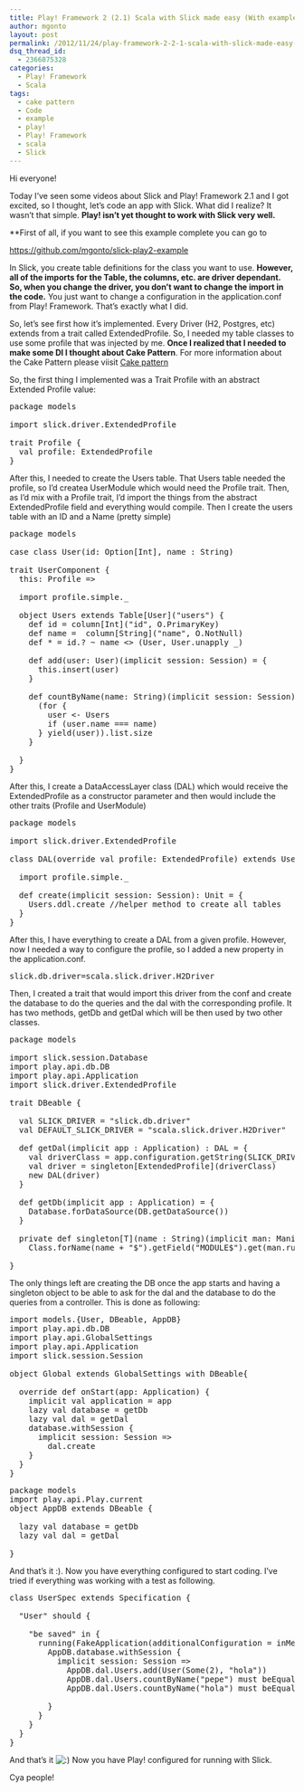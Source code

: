 ```yaml
---
title: Play! Framework 2 (2.1) Scala with Slick made easy (With example)
author: mgonto
layout: post
permalink: /2012/11/24/play-framework-2-2-1-scala-with-slick-made-easy-with-example/
dsq_thread_id:
  - 2366875328
categories:
  - Play! Framework
  - Scala
tags:
  - cake pattern
  - Code
  - example
  - play!
  - Play! Framework
  - scala
  - Slick
---
```

Hi everyone!

Today I&#8217;ve seen some videos about Slick and Play! Framework 2.1 and I got excited, so I thought, let&#8217;s code an app with Slick. What did I realize? It wasn&#8217;t that simple. **Play! isn&#8217;t yet thought to work with Slick very well.**

**First of all, if you want to see this example complete you can go to </p> 

<https://github.com/mgonto/slick-play2-example></strong>

In Slick, you create table definitions for the class you want to use. **However, all of the imports for the Table, the columns, etc. are driver dependant. So, when you change the driver, you don&#8217;t want to change the import in the code.** You just want to change a configuration in the application.conf from Play! Framework. That&#8217;s exactly what I did.

So, let&#8217;s see first how it&#8217;s implemented. Every Driver (H2, Postgres, etc) extends from a trait called ExtendedProfile. So, I needed my table classes to use some profile that was injected by me. **Once I realized that I needed to make some DI I thought about Cake Pattern**. For more information about the Cake Pattern please viisit [Cake pattern][1]

So, the first thing I implemented was a Trait Profile with an abstract Extended Profile value:

<pre>package models

import slick.driver.ExtendedProfile

trait Profile {
  val profile: ExtendedProfile
}</pre>

After this, I needed to create the Users table. That Users table needed the profile, so I&#8217;d createa UserModule which would need the Profile trait. Then, as I&#8217;d mix with a Profile trait, I&#8217;d import the things from the abstract ExtendedProfile field and everything would compile. Then I create the users table with an ID and a Name (pretty simple)

<pre>package models

case class User(id: Option[Int], name : String)

trait UserComponent {
  this: Profile =&gt;

  import profile.simple._

  object Users extends Table[User]("users") {
    def id = column[Int]("id", O.PrimaryKey)
    def name =  column[String]("name", O.NotNull)
    def * = id.? ~ name &lt;&gt; (User, User.unapply _)

    def add(user: User)(implicit session: Session) = {
      this.insert(user)
    }

    def countByName(name: String)(implicit session: Session) = {
      (for {
        user &lt;- Users
        if (user.name === name)
      } yield(user)).list.size
    }

  }
}</pre>

After this, I create a DataAccessLayer class (DAL) which would receive the ExtendedProfile as a constructor parameter and then would include the other traits (Profile and UserModule)

<pre>package models

import slick.driver.ExtendedProfile

class DAL(override val profile: ExtendedProfile) extends UserComponent with Profile {

  import profile.simple._

  def create(implicit session: Session): Unit = {
    Users.ddl.create //helper method to create all tables
  }
}</pre>

After this, I have everything to create a DAL from a given profile. However, now I needed a way to configure the profile, so I added a new property in the application.conf.

<pre>slick.db.driver=scala.slick.driver.H2Driver</pre>

Then, I created a trait that would import this driver from the conf and create the database to do the queries and the dal with the corresponding profile. It has two methods, getDb and getDal which will be then used by two other classes.

<pre>package models

import slick.session.Database
import play.api.db.DB
import play.api.Application
import slick.driver.ExtendedProfile

trait DBeable {

  val SLICK_DRIVER = "slick.db.driver"
  val DEFAULT_SLICK_DRIVER = "scala.slick.driver.H2Driver"

  def getDal(implicit app : Application) : DAL = {
    val driverClass = app.configuration.getString(SLICK_DRIVER).getOrElse(DEFAULT_SLICK_DRIVER)
    val driver = singleton[ExtendedProfile](driverClass)
    new DAL(driver)
  }

  def getDb(implicit app : Application) = {
    Database.forDataSource(DB.getDataSource())
  }

  private def singleton[T](name : String)(implicit man: Manifest[T]) : T =
    Class.forName(name + "$").getField("MODULE$").get(man.runtimeClass).asInstanceOf[T]

}</pre>

The only things left are creating the DB once the app starts and having a singleton object to be able to ask for the dal and the database to do the queries from a controller. This is done as following:

<pre>import models.{User, DBeable, AppDB}
import play.api.db.DB
import play.api.GlobalSettings
import play.api.Application
import slick.session.Session

object Global extends GlobalSettings with DBeable{

  override def onStart(app: Application) {
    implicit val application = app
    lazy val database = getDb
    lazy val dal = getDal
    database.withSession {
      implicit session: Session =&gt;
        dal.create
    }
  }
}</pre>

<pre>package models
import play.api.Play.current
object AppDB extends DBeable {

  lazy val database = getDb
  lazy val dal = getDal

}</pre>

And that&#8217;s it :). Now you have everything configured to start coding. I&#8217;ve tried if everything was working with a test as following.

<pre>class UserSpec extends Specification {

  "User" should {

    "be saved" in {
      running(FakeApplication(additionalConfiguration = inMemoryDatabase())) {
        AppDB.database.withSession {
          implicit session: Session =&gt;
            AppDB.dal.Users.add(User(Some(2), "hola"))
            AppDB.dal.Users.countByName("pepe") must beEqualTo(0)
            AppDB.dal.Users.countByName("hola") must beEqualTo(1)

        }
      }
    }
  }
}</pre>

And that&#8217;s it <img src="http://gon.to/wp-includes/images/smilies/icon_smile.gif" alt=":)" class="wp-smiley" /> Now you have Play! configured for running with Slick.

Cya people!

 [1]: http://jonasboner.com/2008/10/06/real-world-scala-dependency-injection-di/